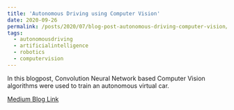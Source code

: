 ```yaml
---
title: 'Autonomous Driving using Computer Vision'
date: 2020-09-26
permalink: /posts/2020/07/blog-post-autonomous-driving-computer-vision/
tags:
  - autonomousdriving
  - artificialintelligence
  - robotics
  - computervision
---
```

In this blogpost, Convolution Neural Network based Computer Vision algorithms were used to train an autonomous virtual car.

[Medium Blog Link](https://ikvibhav.medium.com/end-to-end-autonomous-driving-for-embedded-agents-using-cnns-e0e9836782d)